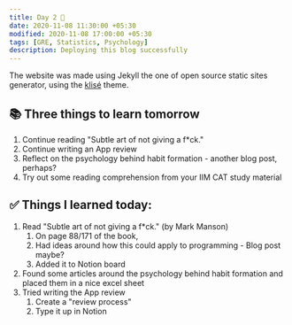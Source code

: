 ```yaml
---
title: Day 2 🍏
date: 2020-11-08 11:30:00 +05:30
modified: 2020-11-08 17:00:00 +05:30
tags: [GRE, Statistics, Psychology]
description: Deploying this blog successfully
---
```


The website was made using Jekyll the one of open source static sites generator, using the <a href="https://github.com/piharpi/jekyll-klise" target="_blank" rel="noopener">klisé</a> theme.

## 📚 Three things to learn tomorrow

1. Continue reading "Subtle art of not giving a f*ck."
2. Continue writing an App review
3. Reflect on the psychology behind habit formation - another blog post, perhaps?
4. Try out some reading comprehension from your IIM CAT study material

## ✅ Things I learned today:

1. Read "Subtle art of not giving a f*ck." (by Mark Manson)
   1. On page 88/171 of the book,
   2. Had ideas around how this could apply to programming - Blog post maybe?
   3. Added it to Notion board
2. Found some articles around the psychology behind habit formation and placed them in a nice excel sheet
3. Tried writing the App review
   1. Create a "review process"
   2. Type it up in Notion